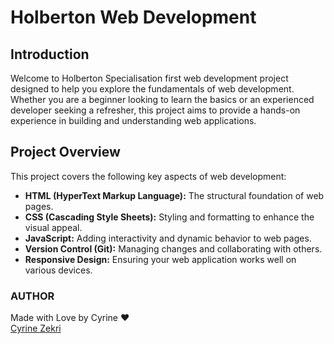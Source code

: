 # Holberton Web Development

## Introduction

Welcome to Holberton Specialisation first web development project designed to help you explore the fundamentals of web development. Whether you are a beginner looking to learn the basics or an experienced developer seeking a refresher, this project aims to provide a hands-on experience in building and understanding web applications.

## Project Overview

This project covers the following key aspects of web development:

- **HTML (HyperText Markup Language):** The structural foundation of web pages.
- **CSS (Cascading Style Sheets):** Styling and formatting to enhance the visual appeal.
- **JavaScript:** Adding interactivity and dynamic behavior to web pages.
- **Version Control (Git):** Managing changes and collaborating with others.
- **Responsive Design:** Ensuring your web application works well on various devices.

### AUTHOR 
Made with Love by Cyrine ❤️  
[Cyrine Zekri](https://github.com/CyrineZekri)


